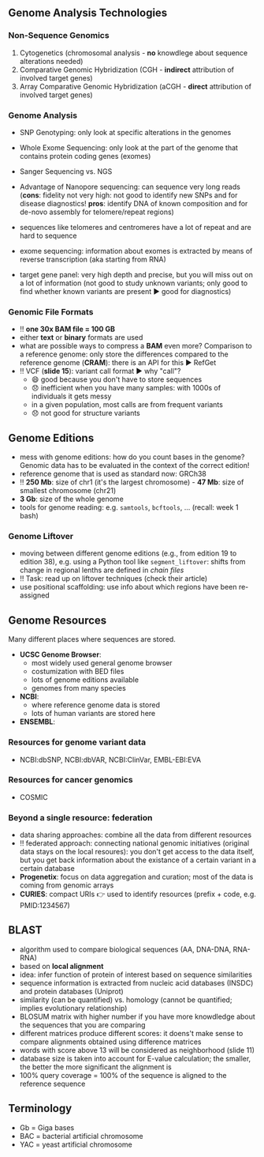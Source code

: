 ## Genome Analysis Technologies

### Non-Sequence Genomics
1. Cytogenetics (chromosomal analysis - **no** knowdlege about sequence alterations needed)
2. Comparative Genomic Hybridization (CGH - **indirect** attribution of involved target genes)
3. Array Comparative Genomic Hybridization (aCGH - **direct** attribution of involved target genes)

### Genome Analysis
* SNP Genotyping: only look at specific alterations in the genomes

* Whole Exome Sequencing: only look at the part of the genome that contains protein coding genes (exomes)

* Sanger Sequencing vs. NGS 

* Advantage of Nanopore sequencing: can sequence very long reads (**cons**: fidelity not very high: not good to identify new SNPs and for disease diagnostics! **pros**: identify DNA of known composition and for de-novo assembly for telomere/repeat regions)

* sequences like telomeres and centromeres have a lot of repeat and are hard to sequence 

* exome sequencing: information about exomes is extracted by means of reverse transcription (aka starting from RNA)

* target gene panel: very high depth and precise, but you will miss out on a lot of information (not good to study unknown variants; only good to find whether known variants are present ▶️ good for diagnostics)

### Genomic File Formats

* ‼️ **one 30x BAM file = 100 GB**
* either **text** or **binary** formats are used 
* what are possible ways to compress a **BAM** even more? Comparison to a reference genome: only store the differences compared to the reference genome (**CRAM**): there is an API for this ▶️ RefGet
* ‼️ VCF (**slide 15**): variant call format ▶️ why "call"? 
    * 😄 good because you don't have to store sequences
    * 😞 inefficient when you have many samples: with 1000s of individuals it gets messy    
    * in a given population, most calls are from frequent variants 
    * 😞 not good for structure variants 

## Genome Editions

* mess with genome editions: how do you count bases in the genome? Genomic data has to be evaluated in the context of the correct edition!
* reference genome that is used as standard now: GRCh38
* ‼️ **250 Mb**: size of chr1 (it's the largest chromosome) - **47 Mb**: size of smallest chromosome (chr21)
* **3 Gb**: size of the whole genome
* tools for genome reading: e.g. `samtools`, `bcftools`, ... (recall: week 1 bash)

### Genome Liftover
* moving between different genome editions (e.g., from edition 19 to edition 38), e.g. using a Python tool like `segment_liftover`: shifts from change in regional lenths are defined in *chain files*
* ‼️ Task: read up on liftover techniques (check their article)
* use positional scaffolding: use info about which regions have been re-assigned

## Genome Resources
Many different places where sequences are stored.

* **UCSC Genome Browser**: 
   * most widely used general genome browser
   * costumization with BED files
   * lots of genome editions available
   * genomes from many species
* **NCBI**:
   * where reference genome data is stored
   * lots of human variants are stored here
* **ENSEMBL**:

### Resources for genome variant data
* NCBI:dbSNP, NCBI:dbVAR, NCBI:ClinVar, EMBL-EBI:EVA

### Resources for cancer genomics
* COSMIC

### Beyond a single resource: federation
* data sharing approaches: combine all the data from different resources
* ‼️ federated approach: connecting national genomic initiatives (original data stays on the local resoures): you don't get access to the data itself, but you get back information about the existance of a certain variant in a certain database
* **Progenetix**: focus on data aggregation and curation; most of the data is coming from genomic arrays
* **CURIES**: compact URIs 👉 used to identify resources (prefix + code, e.g. PMID:1234567)

## BLAST
* algorithm used to compare biological sequences (AA, DNA-DNA, RNA-RNA)
* based on **local alignment**
* idea: infer function of protein of interest based on sequence similarities
* sequence information is extracted from nucleic acid databases (INSDC) and protein databases (Uniprot)
* similarity (can be quantified) vs. homology (cannot be quantified; implies evolutionary relationship)
* BLOSUM matrix with higher number if you have more knowdledge about the sequences that you are comparing
* different matrices produce different scores: it doens't make sense to compare alignments obtained using difference matrices
* words with score above 13 will be considered as neighborhood (slide 11)
* database size is taken into account for E-value calculation; the smaller, the better the more significant the alignment is
* 100% query coverage = 100% of the sequence is aligned to the reference sequence


## Terminology
* Gb = Giga bases
* BAC = bacterial artificial chromosome
* YAC = yeast artificial chromosome

